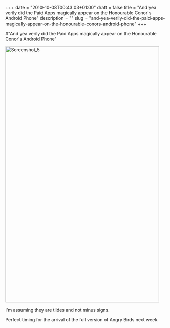 +++
date = "2010-10-08T00:43:03+01:00"
draft = false
title = "And yea verily did the Paid Apps magically appear on the Honourable Conor's Android Phone"
description = ""
slug = "and-yea-verily-did-the-paid-apps-magically-appear-on-the-honourable-conors-android-phone"
+++

#"And yea verily did the Paid Apps magically appear on the Honourable Conor's Android Phone"


 <div class='p_embed p_image_embed'>
<img alt="Screenshot_5" height="800" src="http://getfile9.posterous.com/getfile/files.posterous.com/conoroneill/7WckQpNmQOZvx6qUWQW0dmovdeOkRx894UxWItkeMaQUbUfJjexuHVPHPETJ/screenshot_5.png" width="480" />
</div>
<p>I&#39;m assuming they are tildes and not minus signs. </p><p /><div>Perfect timing for the arrival of the full version of Angry Birds next week.</div>
 